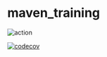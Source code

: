 # maven_training
![action](https://github.com/Detenp/maven_training/actions/workflows/.github/workflows/build.yml/badge.svg)

[![codecov](https://codecov.io/gh/Detenp/maven_training/branch/main/graph/badge.svg?token=qymmrHG9RV)](https://codecov.io/gh/Detenp/maven_training)
